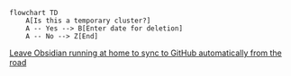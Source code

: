 
```mermaid
flowchart TD
    A[Is this a temporary cluster?]
    A -- Yes --> B[Enter date for deletion]
    A -- No --> Z[End]
```

[Leave Obsidian running at home to sync to GitHub automatically from the road](Knowledge%20management/Leave%20Obsidian%20running%20at%20home%20to%20sync%20to%20GitHub%20automatically%20from%20the%20road.md)
